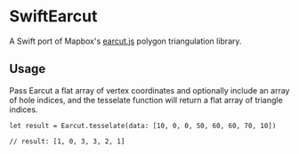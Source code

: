 # SwiftEarcut
A Swift port of Mapbox's [earcut.js](https://github.com/mapbox/earcut) polygon triangulation library.

## Usage
Pass Earcut a flat array of vertex coordinates and optionally include an array of hole indices, and the tesselate function will return a flat array of triangle indices.

```
let result = Earcut.tesselate(data: [10, 0, 0, 50, 60, 60, 70, 10])

// result: [1, 0, 3, 3, 2, 1]
```


